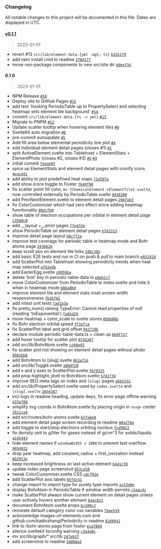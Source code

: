 ### Changelog

All notable changes to this project will be documented in this file. Dates are displayed in UTC.

<!-- auto-changelog-above -->

#### [v0.1.1](https://github.com/janosh/periodic-table/compare/v0.1.0...v0.1.1)

> 2023-01-01

- revert #13 `src/lib/element-data.{yml -&gt; ts}` [`b3d11f9`](https://github.com/janosh/periodic-table/commit/b3d11f9218dca5a3a6b48d5387f735065e222e45)
- add npm install cmd to readme [`278d17f`](https://github.com/janosh/periodic-table/commit/278d17f6323dc8051158c256446dc2872cade6ba)
- move non-package components to new src/site dir [`ddeef16`](https://github.com/janosh/periodic-table/commit/ddeef16a26ae44e4d3fa997f8fa6b76eaee284de)

#### 0.1.0

> 2023-01-01

- NPM Release [`#16`](https://github.com/janosh/periodic-table/pull/16)
- Deploy site to GitHub Pages [`#15`](https://github.com/janosh/periodic-table/pull/15)
- add test 'hooking PeriodicTable up to PropertySelect and selecting heatmap sets element tile background' [`#14`](https://github.com/janosh/periodic-table/pull/14)
- convert `src/lib/element-data.{ts -> yml}` [`#13`](https://github.com/janosh/periodic-table/pull/13)
- Migrate to PNPM [`#12`](https://github.com/janosh/periodic-table/pull/12)
- Update scatter tooltip when hovering element tiles [`#9`](https://github.com/janosh/periodic-table/pull/9)
- SvelteKit auto migration [`#8`](https://github.com/janosh/periodic-table/pull/8)
- pre-commit autoupdate [`#5`](https://github.com/janosh/periodic-table/pull/5)
- Add fill area below elemental periodicity line plot [`#4`](https://github.com/janosh/periodic-table/pull/4)
- add individual element detail pages (closes #1) [`#1`](https://github.com/janosh/periodic-table/issues/1)
- split ActiveElement.svelte into TableInset + ElementStats + ElementPhoto (closes #2, closes #3) [`#2`](https://github.com/janosh/periodic-table/issues/2) [`#3`](https://github.com/janosh/periodic-table/issues/3)
- initial commit [`feeae8f`](https://github.com/janosh/periodic-table/commit/feeae8f84678316b408a1bf4f3bfc269901a73b9)
- spice up ElementStats and element detail pages with iconify icons [`4eace91`](https://github.com/janosh/periodic-table/commit/4eace919af8b49ec44b261892a3df5cc6cf3db2b)
- add ability to plot predefined heat maps [`71459fa`](https://github.com/janosh/periodic-table/commit/71459fab6283acda6d11a552896d252aa4683fb0)
- add show icons toggle to Footer [`7649f90`](https://github.com/janosh/periodic-table/commit/7649f9074e41b2906224ddeb14015f59961d535a)
- fix scatter point fill color, `mv {ChemicalElement->ElementTile}.svelte`, now controlled externally by PeriodicTable.svelte [`9d10109`](https://github.com/janosh/periodic-table/commit/9d10109ffec04d2b4c5a58fb37c9920fda6712aa)
- add PrevNextElement.svelte to element detail pages [`266fab3`](https://github.com/janosh/periodic-table/commit/266fab336c5e4f9abc46d611647435ae6181c03f)
- fix ColorCustomizer which had zero effect since adding heatmap functionality [`80dcfb0`](https://github.com/janosh/periodic-table/commit/80dcfb0d52d9acbdbaf69ea6b23b5fd57d8891c5)
- show table of electron occupations per orbital in element detail page [`c3580c0`](https://github.com/janosh/periodic-table/commit/c3580c00030bad268b7701e500278ab0dfb0dc45)
- add __layout +__error pages [`ffe433e`](https://github.com/janosh/periodic-table/commit/ffe433ec30acc29acffe194afbf9e3d86ec1ddd1)
- show PeriodicTable on element detail pages [`b7d1313`](https://github.com/janosh/periodic-table/commit/b7d1313a3233e4fe2989906a583e8a5c1a808b8b)
- improve detail page layout [`b6cf71a`](https://github.com/janosh/periodic-table/commit/b6cf71af4c0418955253ca23ca1bd89db49942c3)
- improve test coverage for periodic table in heatmap mode and Bohr atoms page [`343662b`](https://github.com/janosh/periodic-table/commit/343662b7a8dfd40b7dfc59f34c2a623e2d7367ee)
- keep scroll pos on element tile links [`2dbc382`](https://github.com/janosh/periodic-table/commit/2dbc38207ad4b1acbdb6b7dbc54df045e160179b)
- add basic E2E tests and run in CI on push & pull to main branch [`e031919`](https://github.com/janosh/periodic-table/commit/e03191935775c4853091220624773942835edfc3)
- add ScatterPlot into TableInset showing periodicity trends when heat map selected [`efd2ed6`](https://github.com/janosh/periodic-table/commit/efd2ed6f1705c2ae92d7dbcf18ad0b9a560a52c9)
- add EasterEgg.svelte [`c8959ba`](https://github.com/janosh/periodic-table/commit/c8959badde4b777f83f01dbf941c5a3086a1c5b7)
- delete 'boil' key in periodic-table-data.ts [`e8eb1cf`](https://github.com/janosh/periodic-table/commit/e8eb1cf846beced5c86990afffcefa7c2047dc7a)
- move ColorCustomizer from PeriodicTable to index.svelte and hide it when in heatmap mode [`688a0bd`](https://github.com/janosh/periodic-table/commit/688a0bd3650d89f8f92b76488c1bbc80da64881d)
- improve element tile and element stats inset screen width responsiveness [`7b2b762`](https://github.com/janosh/periodic-table/commit/7b2b7628d132a27bf3fcd8a581c7156b6695f016)
- add vitest unit tests [`fad1b3a`](https://github.com/janosh/periodic-table/commit/fad1b3a90176bdb5ffd45168adc81f943fd2dbb8)
- fix pretty_num() raising TypeError: Cannot read properties of null (reading 'toExponential') [`fa81d29`](https://github.com/janosh/periodic-table/commit/fa81d2977296d1a9159b5873e1079cb8f5138b77)
- move heatmap + color_scale to svelte stores [`0bb686b`](https://github.com/janosh/periodic-table/commit/0bb686b05399d63829ec27d57ff7b95b1f7ef790)
- fix Bohr electron orbital speed [`ff3af1a`](https://github.com/janosh/periodic-table/commit/ff3af1af12ef9d6c67fb673cd048028ea424317e)
- fix ScatterPlot label and grid offset [`942719b`](https://github.com/janosh/periodic-table/commit/942719b2e7f3f896406e909f93cc57a4eca9cc3a)
- declare module periodic-table-data.ts + clean up [`6b9f717`](https://github.com/janosh/periodic-table/commit/6b9f7178246a9aee0c02c6abe634811eb95f6650)
- add hover tooltip for scatter plot [`0745307`](https://github.com/janosh/periodic-table/commit/07453070fdd77862279adeede2fead33fd3372bf)
- add src/lib/BohrAtom.svelte [`ccb8e02`](https://github.com/janosh/periodic-table/commit/ccb8e020704884c30c813cb1ef05ba1ec81cf589)
- fix scatter plot not showing on element detail pages without photo [`9501bbb`](https://github.com/janosh/periodic-table/commit/9501bbbfe2f24541e4a8db3ab7192702653744d7)
- add BohrAtom to [slug].svelte [`6b3a71d`](https://github.com/janosh/periodic-table/commit/6b3a71d1ad675252f1df926618a4186d0d9b0fc2)
- add src/lib/Toggle.svelte [`a80df20`](https://github.com/janosh/periodic-table/commit/a80df20d7007fb66f5fe1b4e04e2cd2e9ee4264c)
- add x and y axes to ScatterPlot.svelte [`f6f8325`](https://github.com/janosh/periodic-table/commit/f6f8325d1d9f76861df0c53ea832a3833762284c)
- add prop highlight_shell to BohrAtom.svelte [`5741f34`](https://github.com/janosh/periodic-table/commit/5741f348c12339e613a91aa035d5ca961d75f141)
- improve SEO meta tags on index and `[slug]` pages [`abb5152`](https://github.com/janosh/periodic-table/commit/abb515269ef6e0da5b2e8d7962b14da711242551)
- add src/lib/PropertySelect.svelte used by `index.svelte` and `[slug].svelte` [`2654347`](https://github.com/janosh/periodic-table/commit/2654347ebfe27ba9bac11e04dc8e3ad7c6371d53)
- incl logo in readme heading, update deps, fix error page offline warning [`415e788`](https://github.com/janosh/periodic-table/commit/415e788d62d2e770d961cedb6f8e2f82ae9c72e9)
- simplify svg coords in BohrAtom.svelte by placing origin in `<svg>` center [`3511ca4`](https://github.com/janosh/periodic-table/commit/3511ca445975f2f9654a4d02eba9c05cf1ca94f7)
- add src/routes/bohr-atoms.svelte [`b77abe8`](https://github.com/janosh/periodic-table/commit/b77abe868e9c4fe62831c19380ffb5158b1a0f92)
- add element detail page screen recording to readme [`88a27be`](https://github.com/janosh/periodic-table/commit/88a27bebb8deda53ed75724622b1c3ab231a1c2b)
- add toggle to start/stop electrons orbiting nucleus [`fcd9022`](https://github.com/janosh/periodic-table/commit/fcd9022ceea8e8ed18a2a5633fd6a8fac41e2b87)
- fix density unit to g/liter for gases instead of g/cm^3 for solids/liquids [`a145443`](https://github.com/janosh/periodic-table/commit/a145443a69c3ab1e4c42902f440308f506df3ce3)
- hide element names if `windowWidth < 1000` to prevent text overflow [`905d932`](https://github.com/janosh/periodic-table/commit/905d93221059708eb9e77b8cbbd4d8342c497140)
- drop year heatmap, add covalent_radius + first_ionization instead [`6b2953e`](https://github.com/janosh/periodic-table/commit/6b2953e049a340c830ef0a8e2b7a70595824f88c)
- keep increased brightness on last-active element [`b441c78`](https://github.com/janosh/periodic-table/commit/b441c78fef0f2015038b06716619a48af9fccda3)
- update index page screenshot [`853cd18`](https://github.com/janosh/periodic-table/commit/853cd181bc16fa61dc67062f265ed272cc3c2e86)
- tweak ColorCustomizer.svelte CSS [`cdcf92e`](https://github.com/janosh/periodic-table/commit/cdcf92e405a50417a416d18b534292a4bdd8dfa7)
- add ScatterPlot axis labels [`65fdc41`](https://github.com/janosh/periodic-table/commit/65fdc41b36ee1aa0666a180f925fcd592451101f)
- change import to import type for purely type imports [`ac53e0e`](https://github.com/janosh/periodic-table/commit/ac53e0e1d172e69e506cb9de0a593ac9021b5d3f)
- display BohrAtom in PeriodicTable if window width permits [`c5aacdc`](https://github.com/janosh/periodic-table/commit/c5aacdc100e3aaf8e69eced79046ca5f400eefc0)
- make ScatterPlot always show current element on detail pages unless user actively hovers another element [`6a4c021`](https://github.com/janosh/periodic-table/commit/6a4c021e6c53a6a815d22a97b679680e3d17c8c1)
- document BohrAtom.svelte props [`bc100c2`](https://github.com/janosh/periodic-table/commit/bc100c221961f312641c1ba4f959b6aff3bff96c)
- reinstate default category color css variables [`7dae519`](https://github.com/janosh/periodic-table/commit/7dae519f6e4b155945699a40482564f755372840)
- acknowledge images-of-elements.com and github.com/kadinzhang/Periodicity in readme [`92d9941`](https://github.com/janosh/periodic-table/commit/92d9941b1d274bf9a827399532a32aa2d40071df)
- link to /bohr-atoms page from footer [`eca7889`](https://github.com/janosh/periodic-table/commit/eca7889d304203b39de0207bdcbf9a70efa5839a)
- silence sveltekit tsconfig warning [`c3a4a0c`](https://github.com/janosh/periodic-table/commit/c3a4a0c5e8072c896dfa0f576a8ee3ed400a55b5)
- mv src/lib/graph/* src/lib [`2d7eb2f`](https://github.com/janosh/periodic-table/commit/2d7eb2f64e13034b3dfca3e504259be37871028d)
- add screenshot to readme [`54084ed`](https://github.com/janosh/periodic-table/commit/54084ed70ddb1de81a1800dbd02f30af4a30ea2f)
